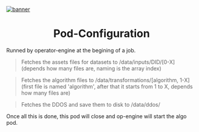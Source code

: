 [![banner](https://raw.githubusercontent.com/oceanprotocol/art/master/github/repo-banner%402x.png)](https://oceanprotocol.com)

<h1 align="center">Pod-Configuration</h1>

Runned by operator-engine at the begining of a job.

> Fetches the assets files for datasets to /data/inputs/DID/[0-X] (depends how many files are, naming is the array index)

> Fetches the algorithm files to /data/transformations/[algorithm, 1-X] (first file is named 'algorithm', after that it starts from 1 to X, depends how many files are)

> Fetches the DDOS and save them to disk to /data/ddos/

Once all this is done, this pod will close and op-engine will start the algo pod.

